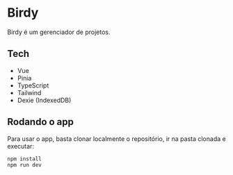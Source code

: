 # Birdy

Birdy é um gerenciador de projetos.

## Tech

- Vue
- Pinia
- TypeScript
- Tailwind
- Dexie (IndexedDB)

## Rodando o app

Para usar o app, basta clonar localmente o repositório, ir na pasta clonada e executar:

```
npm install
npm run dev
```
